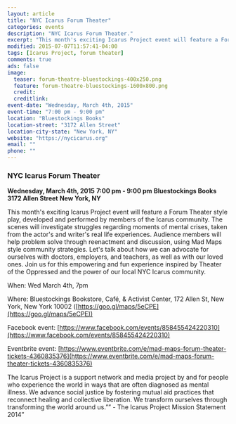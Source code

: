 ```yaml
---
layout: article
title: "NYC Icarus Forum Theater"
categories: events
description: "NYC Icarus Forum Theater."
excerpt: "This month's exciting Icarus Project event will feature a Forum Theater style play, developed and performed by members of the Icarus community. The scenes will investigate struggles regarding moments of mental crises, taken from the actor's and writer's real life experiences. Audience members will help problem solve through reenactment and discussion, using Mad Maps style community strategies."
modified: 2015-07-07T11:57:41-04:00
tags: [Icarus Project, forum theater]
comments: true
ads: false
image:
  teaser: forum-theatre-bluestockings-400x250.png
  feature: forum-theatre-bluestockings-1600x800.png
  credit: 
  creditlink: 
event-date: "Wednesday, March 4th, 2015"
event-time: "7:00 pm - 9:00 pm"
location: "Bluestockings Books"
location-street: "3172 Allen Street"
location-city-state: "New York, NY"
website: "https://nycicarus.org"
email: ""
phone: ""
---
```

### NYC Icarus Forum Theater

**Wednesday, March 4th, 2015**
**7:00 pm - 9:00 pm**
**Bluestockings Books**
**3172 Allen Street**
**New York, NY**

This month's exciting Icarus Project event will feature a Forum Theater style play, developed and performed by members of the Icarus community. The scenes will investigate struggles regarding moments of mental crises, taken from the actor's and writer's real life experiences. Audience members will help problem solve through reenactment and discussion, using Mad Maps style community strategies. Let's talk about how we can advocate for ourselves with doctors, employers, and teachers, as well as with our loved ones. Join us for this empowering and fun experience inspired by Theater of the Oppressed and the power of our local NYC Icarus community.

When: Wed March 4th, 7pm

Where: Bluestockings Bookstore, Café, & Activist Center, 172 Allen St, New York, New York 10002 ([https://goo.gl/maps/5eCPE](https://goo.gl/maps/5eCPE))

Facebook event: [https://www.facebook.com/events/858455424220310](https://www.facebook.com/events/858455424220310)

Eventbrite event: [https://www.eventbrite.com/e/mad-maps-forum-theater-tickets-4360835376](https://www.eventbrite.com/e/mad-maps-forum-theater-tickets-4360835376)

The Icarus Project is a support network and media project by and for people who experience the world in ways that are often diagnosed as mental illness. We advance social justice by fostering mutual aid practices that reconnect healing and collective liberation. We transform ourselves through transforming the world around us.”” - The Icarus Project Mission Statement 2014”

